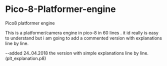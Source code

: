 # Pico-8-Platformer-engine
Pico8 platformer engine


This is a platformer/camera engine in pico-8 in 60 lines .
it id really is easy to understand but i am going to add a commented version with explanations line by line.


--added 24..04.2018
the version with simple explanations line by line. (plt_explanation.p8)
